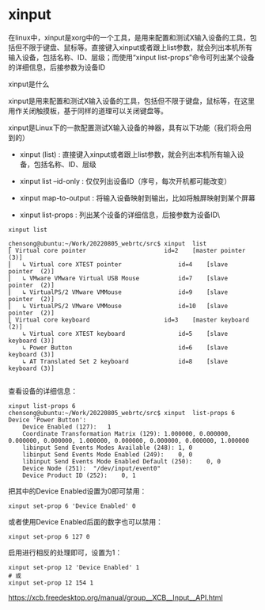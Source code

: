 # xinput


在linux中，xinput是xorg中的一个工具，是用来配置和测试X输入设备的工具，包括但不限于键盘、鼠标等。直接键入xinput或者跟上list参数，就会列出本机所有输入设备，包括名称、ID、层级；而使用“xinput list-props”命令可列出某个设备的详细信息，后接参数为设备ID



xinput是什么

xinput是用来配置和测试X输入设备的工具，包括但不限于键盘，鼠标等，在这里用作关闭触摸板，基于同样的道理可以关闭键盘等。

xinput是Linux下的一款配置测试X输入设备的神器，具有以下功能（我们将会用到的）

- xinput (list) : 直接键入xinput或者跟上list参数，就会列出本机所有输入设备，包括名称、ID、层级

- xinput list –id-only : 仅仅列出设备ID（序号，每次开机都可能改变）

- xinput map-to-output : 将输入设备映射到输出，比如将触屏映射到某个屏幕

- xinput list-props : 列出某个设备的详细信息，后接参数为设备ID\



```
xinput list 

chensong@ubuntu:~/Work/20220805_webrtc/src$ xinput  list
⎡ Virtual core pointer                    	id=2	[master pointer  (3)]
⎜   ↳ Virtual core XTEST pointer              	id=4	[slave  pointer  (2)]
⎜   ↳ VMware VMware Virtual USB Mouse         	id=7	[slave  pointer  (2)]
⎜   ↳ VirtualPS/2 VMware VMMouse              	id=9	[slave  pointer  (2)]
⎜   ↳ VirtualPS/2 VMware VMMouse              	id=10	[slave  pointer  (2)]
⎣ Virtual core keyboard                   	id=3	[master keyboard (2)]
    ↳ Virtual core XTEST keyboard             	id=5	[slave  keyboard (3)]
    ↳ Power Button                            	id=6	[slave  keyboard (3)]
    ↳ AT Translated Set 2 keyboard            	id=8	[slave  keyboard (3)]


```


查看设备的详细信息：


```
xinput list-props 6
chensong@ubuntu:~/Work/20220805_webrtc/src$ xinput  list-props 6
Device 'Power Button':
	Device Enabled (127):	1
	Coordinate Transformation Matrix (129):	1.000000, 0.000000, 0.000000, 0.000000, 1.000000, 0.000000, 0.000000, 0.000000, 1.000000
	libinput Send Events Modes Available (248):	1, 0
	libinput Send Events Mode Enabled (249):	0, 0
	libinput Send Events Mode Enabled Default (250):	0, 0
	Device Node (251):	"/dev/input/event0"
	Device Product ID (252):	0, 1

```


把其中的Device Enabled设置为0即可禁用：

```
xinput set-prop 6 'Device Enabled' 0
```



或者使用Device Enabled后面的数字也可以禁用：


```
xinput set-prop 6 127 0
```


启用进行相反的处理即可，设置为1：


```
xinput set-prop 12 'Device Enabled' 1
# 或
xinput set-prop 12 154 1
```



https://xcb.freedesktop.org/manual/group__XCB__Input__API.html


